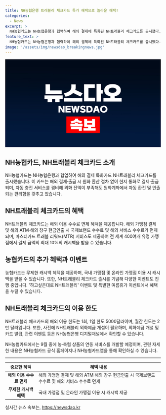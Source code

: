 ```yaml
---
title: NH농협은행 트래블리 체크카드 특가 혜택으로 놀라운 혜택!
categories:
  - News
excerpt: >
  NH농협카드는 NH농협은행과 협력하여 해외 결제에 특화된 NH트래블리 체크카드를 출시했다. 이 카드는 해외 결제 및 출금시 원화 환산 과정 없이 현지 통화로 사용되며, 자동 충전 서비스를 통해 외화 잔액이 부족할 때에도 편리하게 이용할 수 있다. 또한 해외 이용 수수료 면제뿐만 아니라 마스터카드 트래블 리워드 서비스도 제공하여 전세계 유명 가맹점에서 최대 10%의 캐시백 혜택을 받을 수 있다. 국내에서도 적지 않은 혜택을 제공하며, 다양한 이벤트를 통해 사용자들에 대한 혜택을 확대하고 있다. (단어수: 111)
feature_text: >
  NH농협카드는 NH농협은행과 협력하여 해외 결제에 특화된 NH트래블리 체크카드를 출시했다. 이 카드는 해외 결제 및 출금시 원화 환산 과정 없이 현지 통화로 사용되며, 자동 충전 서비스를 통해 외화 잔액이 부족할 때에도 편리하게 이용할 수 있다. 또한 해외 이용 수수료 면제뿐만 아니라 마스터카드 트래블 리워드 서비스도 제공하여 전세계 유명 가맹점에서 최대 10%의 캐시백 혜택을 받을 수 있다. 국내에서도 적지 않은 혜택을 제공하며, 다양한 이벤트를 통해 사용자들에 대한 혜택을 확대하고 있다. (단어수: 111)
image: '/assets/img/newsdao_breakingnews.jpg'
---
```


<p><img src="/assets/img/newsdao_breakingnews.jpg" alt="pcversion 속보" /></p>

<h2 data-ke-size="size26">NH농협카드, NH트래블리 체크카드 소개</h2>

<p data-ke-size="size16">NH농협카드는 NH농협은행과 협업하여 해외 결제 특화카드 NH트래블리 체크카드를 출시했습니다. 이 카드는 해외 결제·출금 시 원화 환산 절차 없이 현지 통화로 결제·출금되며, 자동 충전 서비스를 겸비해 외화 잔액이 부족해도 원화계좌에서 자동 환전 및 인출되는 편리함을 갖추고 있습니다.</p>

<h2 data-ke-size="size26">NH트래블리 체크카드의 혜택</h2>

<p data-ke-size="size16">NH트래블리 체크카드는 해외 이용 수수료 면제 혜택을 제공합니다. 해외 가맹점 결제 및 해외 ATM·해외 창구 현금인출 시 국제브랜드 수수료 및 해외 서비스 수수료가 면제되며, 마스터카드 트래블 리워드(MTR) 서비스도 제공하여 전 세계 400여개 유명 가맹점에서 결제 금액의 최대 10%의 캐시백을 받을 수 있습니다.</p>

<h2 data-ke-size="size26">농협카드의 추가 혜택과 이벤트</h2>

<p data-ke-size="size16">농협카드는 무제한 캐시백 혜택을 제공하며, 국내 가맹점 및 온라인 가맹점 이용 시 캐시백을 받을 수 있습니다. 또한, NH트래블리 체크카드 출시를 기념해 다양한 이벤트도 진행 중입니다. '하고싶은대로 NH트래블리' 이벤트 및 특별한 여름휴가 이벤트에서 혜택을 누릴 수 있습니다.</p>

<h2 data-ke-size="size26">NH트래블리 체크카드의 이용 한도</h2>

<p data-ke-size="size16">NH트래블리 체크카드의 해외 이용 한도는 1회, 1일 한도 5000달러이며, 월간 한도는 2만 달러입니다. 또한, 사전에 NH트래블리 외화예금 개설이 필요하며, 외화예금 개설 및 카드 발급, 관련 이벤트 등은 NH농협은행 디지털채널에서 확인할 수 있습니다.</p>

<p data-ke-size="size16">NH농협카드에서는 9월 중에 농·축협 상품의 연동 서비스를 개발할 예정이며, 관련 자세한 내용은 NH농협카드 공식 홈페이지나 NH농협카드앱을 통해 확인하실 수 있습니다.</p>

<hr>

<table>
    <thead>
        <tr>
            <th>중요한 혜택</th>
            <th>혜택 내용</th>
        </tr>
    </thead>
    <tbody>
        <tr>
            <td style="text-align: center; height: 17px;"><b>해외 이용 수수료 면제</b></td>
            <td>해외 가맹점 결제 및 해외 ATM·해외 창구 현금인출 시 국제브랜드 수수료 및 해외 서비스 수수료 면제</td>
        </tr>
        <tr>
            <td style="text-align: center; height: 17px;"><b>무제한 캐시백 혜택</b></td>
            <td>국내 가맹점 및 온라인 가맹점 이용 시 캐시백 제공</td>
        </tr>
    </tbody>
</table>
실시간 뉴스 속보는, <a href="https://newsdao.kr" rel="dofollow">https://newsdao.kr</a>


